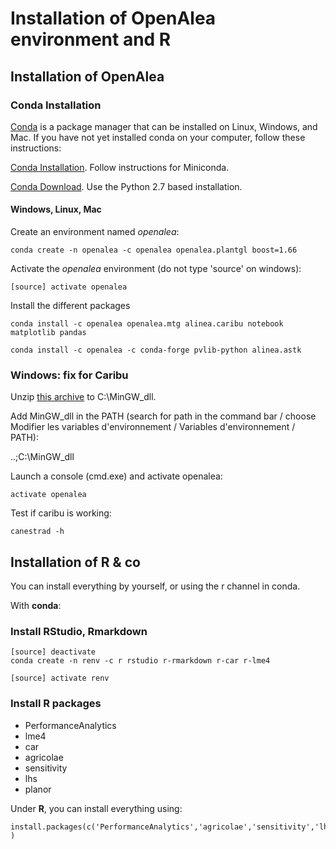 # Installation of OpenAlea environment and R

## Installation of OpenAlea

### Conda Installation

[Conda](https://conda.io) is a package manager that can be installed on Linux, Windows, and Mac.
If you have not yet installed conda on your computer, follow these instructions:

[Conda Installation](https://conda.io/docs/user-guide/install/index.html). Follow instructions for Miniconda.

[Conda Download](https://conda.io/miniconda.html). Use the Python 2.7 based installation.

#### Windows, Linux, Mac

Create an environment named *openalea*:

    conda create -n openalea -c openalea openalea.plantgl boost=1.66

Activate the *openalea* environment (do not type 'source' on windows):

    [source] activate openalea


Install the different packages

    conda install -c openalea openalea.mtg alinea.caribu notebook matplotlib pandas

    conda install -c openalea -c conda-forge pvlib-python alinea.astk


### Windows: fix for Caribu

Unzip [this archive](./mingw_dll.zip) to C:\MinGW_dll.

Add MinGW_dll in the PATH (search for path in the command bar / choose Modifier les variables d'environnement /
  Variables d'environnement / PATH):
  
..;C:\MinGW_dll

Launch a console (cmd.exe) and activate openalea:
    
    activate openalea
    
Test if caribu is working:

    canestrad -h


## Installation of R & co

You can install everything by yourself, or using the r channel in conda.

With **conda**:

### Install RStudio, Rmarkdown


    [source] deactivate
    conda create -n renv -c r rstudio r-rmarkdown r-car r-lme4
    
    [source] activate renv
    

### Install R packages
* PerformanceAnalytics
* lme4
* car
* agricolae
* sensitivity
* lhs
* planor

Under **R**, you can install everything using:
    
    install.packages(c('PerformanceAnalytics','agricolae','sensitivity','lhs','planor') )


